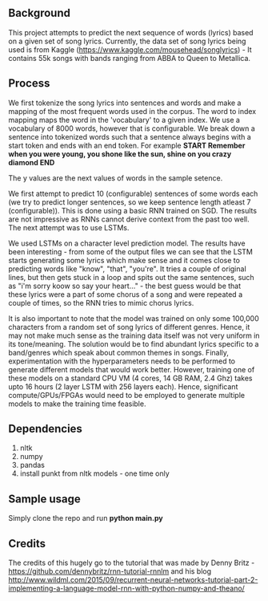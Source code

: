 ## Background

This project attempts to predict the next sequence of words (lyrics) based on a given set of song lyrics. Currently, the data set of song lyrics being used is from Kaggle (https://www.kaggle.com/mousehead/songlyrics) - It contains 55k songs with bands ranging from ABBA to Queen to Metallica.

## Process

We first tokenize the song lyrics into sentences and words and make a mapping of the most frequent words used in the corpus. The word to index mapping maps the word in the 'vocabulary' to a given index. We use a vocabulary of 8000 words, however that is configurable.
We break down a sentence into tokenized words such that a sentence always begins with a start token and ends with an end token.
For example **START Remember when you were young, you shone like the sun, shine on you crazy diamond END**

The y values are the next values of words in the sample setence.

We first attempt to predict 10 (configurable) sentences of some words each (we try to predict longer sentences, so we keep sentence length atleast 7 (configurable)).
This is done using a basic RNN trained on SGD. The results are not impressive as RNNs cannot derive context from the past too well.
The next attempt was to use LSTMs.

We used LSTMs on a character level prediction model. The results have been interesting - from some of the output files we can see that the LSTM starts generating some lyrics which make sense and it comes close to predicting words like "know", "that", "you're". It tries a couple of original lines, but then gets stuck in a loop and spits out the same sentences, such as "i'm sorry koow so say your heart..." - the best guess would be that these lyrics were a part of some chorus of a song and were repeated a couple of times, so the RNN tries to mimic chorus lyrics. 

It is also important to note that the model was trained on only some 100,000 characters from a random set of song lyrics of different genres. Hence, it may not make much sense as the training data itself was not very uniform in its tone/meaning. The solution would be to find abundant lyrics specific to a band/genres which speak about common themes in songs. Finally, experimentation with the hyperparameters needs to be performed to generate different models that would work better. However, training one of these models on a standard CPU VM (4 cores, 14 GB RAM, 2.4 Ghz) takes upto 16 hours (2 layer LSTM with 256 layers each). Hence, significant compute/GPUs/FPGAs would need to be employed to generate multiple models to make the training time feasible. 

## Dependencies
1. nltk
2. numpy
3. pandas
4. install punkt from nltk models - one time only

## Sample usage
Simply clone the repo and run **python main.py**

## Credits
The credits of this hugely go to the tutorial that was made by Denny Britz - https://github.com/dennybritz/rnn-tutorial-rnnlm and his blog
http://www.wildml.com/2015/09/recurrent-neural-networks-tutorial-part-2-implementing-a-language-model-rnn-with-python-numpy-and-theano/
